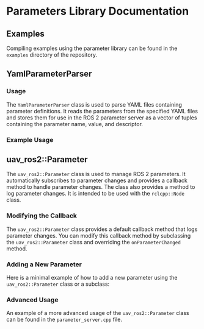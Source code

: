 # Parameters Library Documentation

## Examples

Compiling examples using the parameter library can be found in the `examples` directory of the repository.

## YamlParameterParser

### Usage

The `YamlParameterParser` class is used to parse YAML files containing parameter definitions. It reads the parameters from the specified YAML files and stores them for use in the ROS 2 parameter server as a vector of tuples containing the parameter name, value, and descriptor.

### Example Usage

<!-- INSERT_EXAMPLE: yaml_parser_usage -->

## uav_ros2::Parameter

The `uav_ros2::Parameter` class is used to manage ROS 2 parameters. It automatically subscribes to parameter changes and provides a callback method to handle parameter changes. The class also provides a method to log parameter changes. It is intended to be used with the `rclcpp::Node` class.

### Modifying the Callback

The `uav_ros2::Parameter` class provides a default callback method that logs parameter changes. You can modify this callback method by subclassing the `uav_ros2::Parameter` class and overriding the `onParameterChanged` method.

<!-- INSERT_EXAMPLE: parameters_callback -->

### Adding a New Parameter

Here is a minimal example of how to add a new parameter using the `uav_ros2::Parameter` class or a subclass:

<!-- INSERT_EXAMPLE: parameters_usage -->

### Advanced Usage

An example of a more advanced usage of the `uav_ros2::Parameter` class can be found in the `parameter_server.cpp` file.
